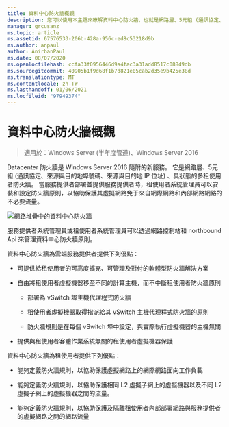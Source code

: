 ```yaml
---
title: 資料中心防火牆概觀
description: 您可以使用本主題來瞭解資料中心防火牆，也就是網路層、5元組 (通訊協定、來源與目的地埠號碼、來源與目的地 IP 位址) 、具狀態、Windows Server 2016 中的多租使用者防火牆。
manager: grcusanz
ms.topic: article
ms.assetid: 67576533-206b-428a-956c-ed8c53218d9b
ms.author: anpaul
author: AnirbanPaul
ms.date: 08/07/2020
ms.openlocfilehash: ccfa33f0956446d9a4fac3a31add8517c088d9db
ms.sourcegitcommit: 40905b1f9d68f1b7d821e05cab2d35e9b425e38d
ms.translationtype: MT
ms.contentlocale: zh-TW
ms.lasthandoff: 01/06/2021
ms.locfileid: "97949374"
---
```

# <a name="datacenter-firewall-overview"></a>資料中心防火牆概觀

>適用於：Windows Server (半年度管道)、Windows Server 2016

Datacenter 防火牆是 Windows Server 2016 隨附的新服務。 它是網路層、5元組 (通訊協定、來源與目的地埠號碼、來源與目的地 IP 位址) 、具狀態的多租使用者防火牆。 當服務提供者部署並提供服務提供者時，租使用者系統管理員可以安裝和設定防火牆原則，以協助保護其虛擬網路免于來自網際網路和內部網路網路的不必要流量。

![網路堆疊中的資料中心防火牆](../../../media/Datacenter-Firewall-Overview/MultitenantFirewallOverview2.png)

服務提供者系統管理員或租使用者系統管理員可以透過網路控制站和 northbound Api 來管理資料中心防火牆原則。

資料中心防火牆為雲端服務提供者提供下列優點：

-   可提供給租使用者的可高度擴充、可管理及對付的軟體型防火牆解決方案

-   自由將租使用者虛擬機器移至不同的計算主機，而不中斷租使用者防火牆原則

    -   部署為 vSwitch 埠主機代理程式防火牆

    -   租使用者虛擬機器取得指派給其 vSwitch 主機代理程式防火牆的原則

    -   防火牆規則是在每個 vSwitch 埠中設定，與實際執行虛擬機器的主機無關

-   提供與租使用者客體作業系統無關的租使用者虛擬機器保護

資料中心防火牆為租使用者提供下列優點：

-   能夠定義防火牆規則，以協助保護虛擬網路上的網際網路面向工作負載

-   能夠定義防火牆規則，以協助保護相同 L2 虛擬子網上的虛擬機器以及不同 L2 虛擬子網上的虛擬機器之間的流量。

-   能夠定義防火牆規則，以協助保護及隔離租使用者內部部署網路與服務提供者的虛擬網路之間的網路流量



